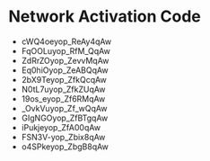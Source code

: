 # Network Activation Code
* cWQ4oeyop_ReAy4qAw
* FqOOLuyop_RfM_QqAw
* ZdRrZOyop_ZevvMqAw
* Eq0hiOyop_ZeABQqAw
* 2bX9Teyop_ZfkQcqAw
* N0tL7uyop_ZfkZUqAw
* 19os_eyop_Zf6RMqAw
* _OvkVuyop_Zf_wQqAw
* GIgNGOyop_ZfBTgqAw
* iPukjeyop_ZfA00qAw
* FSN3V-yop_Zbix8qAw
* o4SPkeyop_ZbgB8qAw